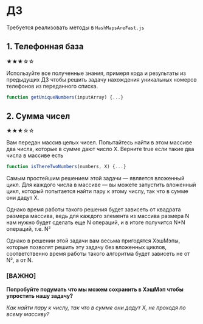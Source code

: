 # ДЗ

Требуется реализовать методы в `HashMapsAreFast.js`

## 1. Телефонная база

★★★☆☆

Используйте все полученные знания, примеря кода и результаты из предыдущих ДЗ чтобы решить задачу нахождения уникальных номеров телефонов из переданного списка.

```js
function getUniqueNumbers(inputArray) {...}
```

## 2. Сумма чисел

★★★☆☆

Вам передан массив целых чисел.
Попытайтесь найти в этом массиве два числа, которые в сумме дают число X.
Верните true если такие два числа в массиве есть

```js
function isThereTwoNumbers(numbers, X) {...}
```

Самым простейшим решением этой задачи — является вложенный цикл.
Для каждого числа в массиве — вы можете запустить вложенный цикл,
который попытается найти пару к этому числу, так что в сумме они дадут Х.

Однако время работы такого решения будет зависеть от квадрата размера массива,
ведь для каждого элемента из массива размера N нам нужно будет сделать
еще N операций, и в итоге получится N*N операций, т.е. N²

Однако в решении этой задачи вам весьма пригодятся ХэшМэпы, которые позволят
решить эту задачу без вложенных циклов, соответственно время работы такого
алгоритма будет зависеть не от N², а от N.

### [ВАЖНО]

**Попробуйте подумать что мы можем сохранить в ХэшМэп чтобы упростить нашу задачу?**

*Как найти пару к числу, так что в сумме они дадут Х, не проходя по всему массиву?*
